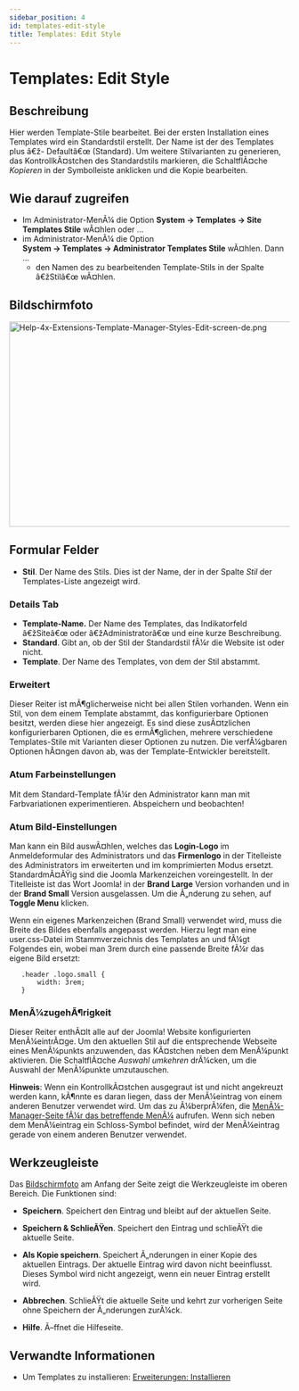 ```yaml
---
sidebar_position: 4
id: templates-edit-style
title: Templates: Edit Style
---
```

# Templates: Edit Style
## Beschreibung

Hier werden Template-Stile bearbeitet. Bei der ersten Installation eines
Templates wird ein Standardstil erstellt. Der Name ist der des Templates
plus â€ž- Defaultâ€œ (Standard). Um weitere Stilvarianten zu generieren,
das KontrollkÃ¤stchen des Standardstils markieren, die SchaltflÃ¤che
*Kopieren* in der Symbolleiste anklicken und die Kopie bearbeiten.

## Wie darauf zugreifen

- Im Administrator-MenÃ¼ die Option **System **→** Templates **→** Site
  Templates Stile** wÃ¤hlen oder ...
- im Administrator-MenÃ¼ die Option
  **System **→** Templates **→** Administrator Templates Stile**
  wÃ¤hlen. Dann ...
  - den Namen des zu bearbeitenden Template-Stils in der Spalte
    â€žStilâ€œ wÃ¤hlen.

## Bildschirmfoto

<img
src="https://docs.joomla.org/images/thumb/f/f3/Help-4x-Extensions-Template-Manager-Styles-Edit-screen-de.png/800px-Help-4x-Extensions-Template-Manager-Styles-Edit-screen-de.png"
decoding="async"
srcset="https://docs.joomla.org/images/thumb/f/f3/Help-4x-Extensions-Template-Manager-Styles-Edit-screen-de.png/1200px-Help-4x-Extensions-Template-Manager-Styles-Edit-screen-de.png 1.5x, https://docs.joomla.org/images/f/f3/Help-4x-Extensions-Template-Manager-Styles-Edit-screen-de.png 2x"
data-file-width="1498" data-file-height="689" width="800" height="368"
alt="Help-4x-Extensions-Template-Manager-Styles-Edit-screen-de.png" />

## Formular Felder

- **Stil**. Der Name des Stils. Dies ist der Name, der in der Spalte
  *Stil* der Templates-Liste angezeigt wird.

### Details Tab

- **Template-Name.** Der Name des Templates, das Indikatorfeld
  â€žSiteâ€œ oder â€žAdministratorâ€œ und eine kurze Beschreibung.
- **Standard**. Gibt an, ob der Stil der Standardstil fÃ¼r die Website
  ist oder nicht.
- **Template**. Der Name des Templates, von dem der Stil abstammt.

### Erweitert

Dieser Reiter ist mÃ¶glicherweise nicht bei allen Stilen vorhanden. Wenn
ein Stil, von dem einem Template abstammt, das konfigurierbare Optionen
besitzt, werden diese hier angezeigt. Es sind diese zusÃ¤tzlichen
konfigurierbaren Optionen, die es ermÃ¶glichen, mehrere verschiedene
Templates-Stile mit Varianten dieser Optionen zu nutzen. Die
verfÃ¼gbaren Optionen hÃ¤ngen davon ab, was der Template-Entwickler
bereitstellt.

### Atum Farbeinstellungen

Mit dem Standard-Template fÃ¼r den Administrator kann man mit
Farbvariationen experimentieren. Abspeichern und beobachten!

### Atum Bild-Einstellungen

Man kann ein Bild auswÃ¤hlen, welches das **Login-Logo** im
Anmeldeformular des Administrators und das **Firmenlogo** in der
Titelleiste des Administrators im erweiterten und im komprimierten Modus
ersetzt. StandardmÃ¤ÃŸig sind die Joomla Markenzeichen voreingestellt.
In der Titelleiste ist das Wort Joomla! in der **Brand Large** Version
vorhanden und in der **Brand Small** Version ausgelassen. Um die
Ã„nderung zu sehen, auf **Toggle Menu** klicken.

Wenn ein eigenes Markenzeichen (Brand Small) verwendet wird, muss die
Breite des Bildes ebenfalls angepasst werden. Hierzu legt man eine
user.css-Datei im Stammverzeichnis des Templates an und fÃ¼gt Folgendes
ein, wobei man 3rem durch eine passende Breite fÃ¼r das eigene Bild
ersetzt:

       .header .logo.small {
           width: 3rem;
       }

### MenÃ¼zugehÃ¶rigkeit

Dieser Reiter enthÃ¤lt alle auf der Joomla! Website konfigurierten
MenÃ¼eintrÃ¤ge. Um den aktuellen Stil auf die entsprechende Webseite
eines MenÃ¼punkts anzuwenden, das KÃ¤stchen neben dem MenÃ¼punkt
aktivieren. Die SchaltflÃ¤che *Auswahl umkehren* drÃ¼cken, um die
Auswahl der MenÃ¼punkte umzutauschen.

**Hinweis**: Wenn ein KontrollkÃ¤stchen ausgegraut ist und nicht
angekreuzt werden kann, kÃ¶nnte es daran liegen, dass der MenÃ¼eintrag
von einem anderen Benutzer verwendet wird. Um das zu Ã¼berprÃ¼fen, die
[MenÃ¼-Manager-Seite fÃ¼r das betreffende
MenÃ¼](https://docs.joomla.org/Help4.x:Menus:_Items/de "Help4.x:Menus: Items/de")
aufrufen. Wenn sich neben dem MenÃ¼eintrag ein Schloss-Symbol befindet,
wird der MenÃ¼eintrag gerade von einem anderen Benutzer verwendet.

## Werkzeugleiste

Das [Bildschirmfoto](#Bildschirmfoto) am Anfang der Seite zeigt die
Werkzeugleiste im oberen Bereich. Die Funktionen sind:

- **Speichern**. Speichert den Eintrag und bleibt auf der aktuellen
  Seite.

<!-- -->

- **Speichern & SchlieÃŸen**. Speichert den Eintrag und schlieÃŸt die
  aktuelle Seite.

<!-- -->

- **Als Kopie speichern**. Speichert Ã„nderungen in einer Kopie des
  aktuellen Eintrags. Der aktuelle Eintrag wird davon nicht beeinflusst.
  Dieses Symbol wird nicht angezeigt, wenn ein neuer Eintrag erstellt
  wird.

<!-- -->

- **Abbrechen**. SchlieÃŸt die aktuelle Seite und kehrt zur vorherigen
  Seite ohne Speichern der Ã„nderungen zurÃ¼ck.

<!-- -->

- **Hilfe**. Ã–ffnet die Hilfeseite.

## Verwandte Informationen

- Um Templates zu installieren: [Erweiterungen:
  Installieren](https://docs.joomla.org/Help4.x:Extensions:_Install/de "Help4.x:Extensions: Install/de")
